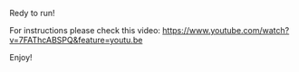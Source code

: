
Redy to run!

For instructions please check this video: https://www.youtube.com/watch?v=7FAThcABSPQ&feature=youtu.be

Enjoy!
